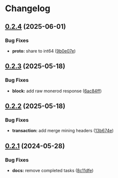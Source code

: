 # Changelog

## [0.2.4](https://github.com/Snipa22/go-xmr-lib/compare/v0.2.3...v0.2.4) (2025-06-01)


### Bug Fixes

* **proto:** share to int64 ([9b0e07e](https://github.com/Snipa22/go-xmr-lib/commit/9b0e07e8fb06befd350416dad2b2845bedf9bcc5))

## [0.2.3](https://github.com/Snipa22/go-xmr-lib/compare/v0.2.2...v0.2.3) (2025-05-18)


### Bug Fixes

* **block:** add raw monerod response ([6ac84ff](https://github.com/Snipa22/go-xmr-lib/commit/6ac84ffa3dbe7cf4c8378087a361cdd243dd1253))

## [0.2.2](https://github.com/Snipa22/go-xmr-lib/compare/v0.2.1...v0.2.2) (2025-05-18)


### Bug Fixes

* **transaction:** add merge mining headers ([13b674e](https://github.com/Snipa22/go-xmr-lib/commit/13b674e410cd059f0c3a5e9faad22b31ed7f074b))

## [0.2.1](https://github.com/Snipa22/go-xmr-lib/compare/v0.2.0...v0.2.1) (2024-05-28)


### Bug Fixes

* **docs:** remove completed tasks ([8c11dfe](https://github.com/Snipa22/go-xmr-lib/commit/8c11dfe39ec1cca8c00922fbd613366b96e387a5))
